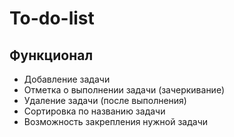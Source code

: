 # To-do-list
<h2>Функционал</h2>
<ul>
  <li>Добавление задачи</li>
  <li>Отметка о выполнении задачи (зачеркивание)</li>
  <li>Удаление задачи (после выполнения)</li>
  <li>Сортировка по названию задачи</li>
  <li>Возможность закрепления нужной задачи</li>
</ul>



